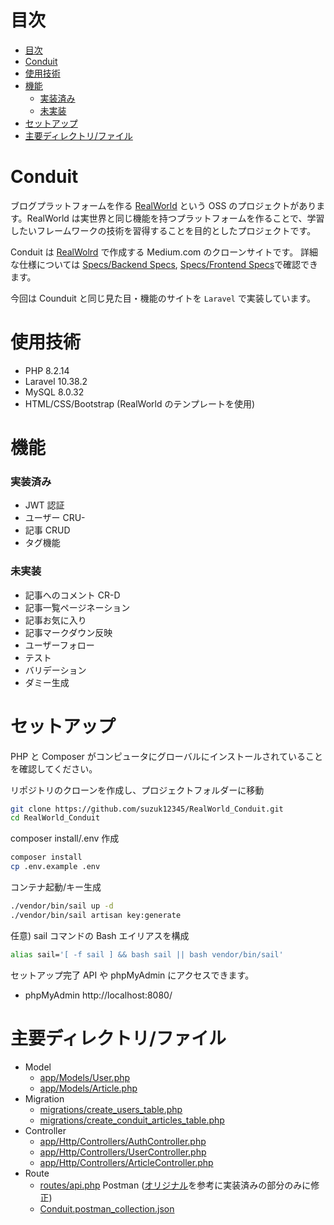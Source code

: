 # 目次

- [目次](#目次)
- [Conduit](#conduit)
- [使用技術](#使用技術)
- [機能](#機能)
    - [実装済み](#実装済み)
    - [未実装](#未実装)
- [セットアップ](#セットアップ)
- [主要ディレクトリ/ファイル](#主要ディレクトリファイル)

# Conduit

ブログプラットフォームを作る [RealWorld](https://github.com/gothinkster/realworld/tree/main) という OSS のプロジェクトがあります。RealWorld は実世界と同じ機能を持つプラットフォームを作ることで、学習したいフレームワークの技術を習得することを目的としたプロジェクトです。

Conduit は [RealWolrd](https://demo.realworld.io/#/) で作成する Medium.com のクローンサイトです。
詳細な仕様については [Specs/Backend Specs](https://realworld-docs.netlify.app/docs/specs/backend-specs/introduction), [Specs/Frontend Specs](https://realworld-docs.netlify.app/docs/specs/frontend-specs/templates)で確認できます。

今回は Counduit と同じ見た目・機能のサイトを `Laravel` で実装しています。

# 使用技術

-   PHP 8.2.14
-   Laravel 10.38.2
-   MySQL 8.0.32
-   HTML/CSS/Bootstrap (RealWorld のテンプレートを使用)

# 機能

### 実装済み

-   JWT 認証
-   ユーザー CRU-
-   記事 CRUD
-   タグ機能

### 未実装

-   記事へのコメント CR-D
-   記事一覧ページネーション
-   記事お気に入り
-   記事マークダウン反映
-   ユーザーフォロー
-   テスト
-   バリデーション
-   ダミー生成

# セットアップ

PHP と Composer がコンピュータにグローバルにインストールされていることを確認してください。

リポジトリのクローンを作成し、プロジェクトフォルダーに移動

```bash
git clone https://github.com/suzuk12345/RealWorld_Conduit.git
cd RealWorld_Conduit
```

composer install/.env 作成

```bash
composer install
cp .env.example .env
```

コンテナ起動/キー生成

```bash
./vendor/bin/sail up -d
./vendor/bin/sail artisan key:generate
```

任意) sail コマンドの Bash エイリアスを構成

```bash
alias sail='[ -f sail ] && bash sail || bash vendor/bin/sail'
```

セットアップ完了 API や phpMyAdmin にアクセスできます。

-   phpMyAdmin
    http://localhost:8080/

# 主要ディレクトリ/ファイル

-   Model
    -   [app/Models/User.php](https://github.com/suzuk12345/RealWorld_Conduit/blob/API/app/Models/User.php)
    -   [app/Models/Article.php](https://github.com/suzuk12345/RealWorld_Conduit/blob/API/app/Models/Article.php)
-   Migration
    -   [migrations/create_users_table.php](https://github.com/suzuk12345/RealWorld_Conduit/blob/API/database/migrations/2014_10_12_000000_create_users_table.php)
    -   [migrations/create_conduit_articles_table.php](https://github.com/suzuk12345/RealWorld_Conduit/blob/master/database/migrations/2023_12_23_113214_create_conduit_articles_table.php)
-   Controller
    -   [app/Http/Controllers/AuthController.php](https://github.com/suzuk12345/RealWorld_Conduit/blob/API/app/Http/Controllers/AuthController.php)
    -   [app/Http/Controllers/UserController.php](https://github.com/suzuk12345/RealWorld_Conduit/blob/API/app/Http/Controllers/UserController.php)
    -   [app/Http/Controllers/ArticleController.php](https://github.com/suzuk12345/RealWorld_Conduit/blob/API/app/Http/Controllers/ArticleController.php)
-   Route
    -   [routes/api.php](https://github.com/suzuk12345/RealWorld_Conduit/blob/API/routes/api.php)
        Postman ([オリジナル](https://github.com/gothinkster/realworld/blob/main/api/Conduit.postman_collection.json)を参考に実装済みの部分のみに修正)
    -   [Conduit.postman_collection.json](https://github.com/suzuk12345/RealWorld_Conduit/blob/API/Conduit.postman_collection.json)
